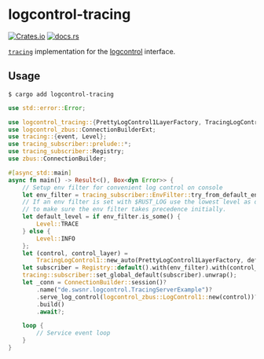 # logcontrol-tracing

[![Crates.io](https://img.shields.io/crates/v/logcontrol-tracing)](https://crates.io/crates/logcontrol-tracing)
[![docs.rs](https://img.shields.io/docsrs/logcontrol-tracing)](https://docs.rs/logcontrol-tracing)

[`tracing`][tracing] implementation for the [logcontrol] interface.

[tracing]: https://github.com/tokio-rs/tracing
[logcontrol]: https://github.com/swsnr/logcontrol.rs

## Usage

```console
$ cargo add logcontrol-tracing
```

```rust
use std::error::Error;

use logcontrol_tracing::{PrettyLogControl1LayerFactory, TracingLogControl1};
use logcontrol_zbus::ConnectionBuilderExt;
use tracing::{event, Level};
use tracing_subscriber::prelude::*;
use tracing_subscriber::Registry;
use zbus::ConnectionBuilder;

#[async_std::main]
async fn main() -> Result<(), Box<dyn Error>> {
    // Setup env filter for convenient log control on console
    let env_filter = tracing_subscriber::EnvFilter::try_from_default_env().ok();
    // If an env filter is set with $RUST_LOG use the lowest level as default for the control part,
    // to make sure the env filter takes precedence initially.
    let default_level = if env_filter.is_some() {
        Level::TRACE
    } else {
        Level::INFO
    };
    let (control, control_layer) =
        TracingLogControl1::new_auto(PrettyLogControl1LayerFactory, default_level)?;
    let subscriber = Registry::default().with(env_filter).with(control_layer);
    tracing::subscriber::set_global_default(subscriber).unwrap();
    let _conn = ConnectionBuilder::session()?
        .name("de.swsnr.logcontrol.TracingServerExample")?
        .serve_log_control(logcontrol_zbus::LogControl1::new(control))?
        .build()
        .await?;

    loop {
        // Service event loop
    }
}
```
